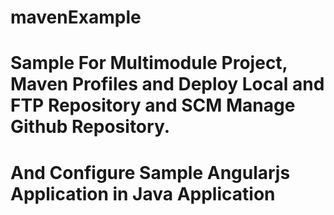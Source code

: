 # mavenExample

# Sample For Multimodule Project, Maven Profiles and Deploy Local and FTP Repository and SCM Manage Github Repository.

# And Configure Sample Angularjs Application in Java Application